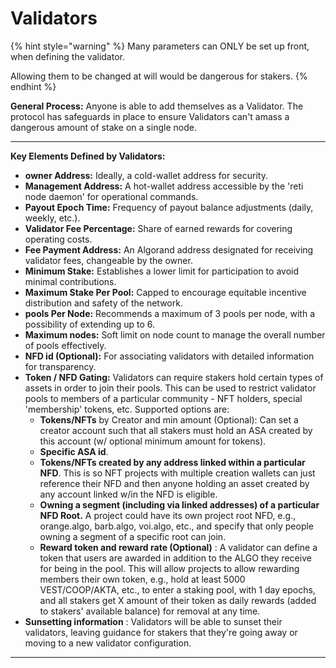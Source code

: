 # Validators

{% hint style="warning" %}
Many parameters can ONLY be set up front, when defining the validator.

Allowing them to be changed at will would be dangerous for stakers.
{% endhint %}

**General Process:** Anyone is able to add themselves as a Validator. The protocol has safeguards in place to ensure Validators can't amass a dangerous amount of stake on a single node.&#x20;

***

**Key Elements Defined by Validators:**

* **owner Address:** Ideally, a cold-wallet address for security.
* **Management Address:** A hot-wallet address accessible by the 'reti node daemon' for operational commands.
* **Payout Epoch Time:** Frequency of payout balance adjustments (daily, weekly, etc.).
* **Validator Fee Percentage:** Share of earned rewards for covering operating costs.
* **Fee Payment Address:** An Algorand address designated for receiving validator fees, changeable by the owner.
* **Minimum Stake:** Establishes a lower limit for participation to avoid minimal contributions.
* **Maximum Stake Per Pool:** Capped to encourage equitable incentive distribution and safety of the network.
* **pools Per Node:** Recommends a maximum of 3 pools per node, with a possibility of extending up to 6.
* **Maximum nodes:** Soft limit on node count to manage the overall number of pools effectively.
* **NFD id (Optional):** For associating validators with detailed information for transparency.
* **Token / NFD Gating:** Validators can require stakers hold certain types of assets in order to join their pools. This can be used to restrict validator pools to members of a particular community - NFT holders, special 'membership' tokens, etc. Supported options are:
  * **Tokens/NFTs** by Creator and min amount (Optional): Can set a creator account such that all stakers must hold an ASA created by this account (w/ optional minimum amount for tokens).
  * **Specific ASA id**.
  * **Tokens/NFTs created by any address linked within a particular NFD**. This is so NFT projects with multiple creation wallets can just reference their NFD and then anyone holding an asset created by any account linked w/in the NFD is eligible.
  * **Owning a segment (including via linked addresses) of a particular NFD Root.** A project could have its own project root NFD, e.g., orange.algo, barb.algo, voi.algo, etc., and specify that only people owning a segment of a specific root can join.
  * **Reward token and reward rate (Optional)** : A validator can define a token that users are awarded in addition to the ALGO they receive for being in the pool. This will allow projects to allow rewarding members their own token, e.g., hold at least 5000 VEST/COOP/AKTA, etc., to enter a staking pool, with 1 day epochs, and all stakers get X amount of their token as daily rewards (added to stakers' available balance) for removal at any time.
* **Sunsetting information** : Validators will be able to sunset their validators, leaving guidance for stakers that they're going away or moving to a new validator configuration.

***


